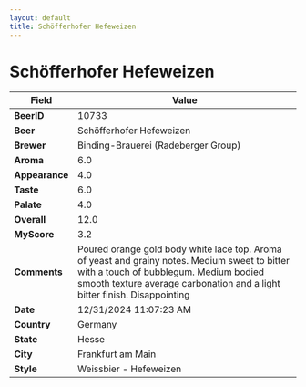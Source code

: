 ```yaml
---
layout: default
title: Schöfferhofer Hefeweizen
---
```


# Schöfferhofer Hefeweizen

| Field         | Value     |
|---------------|-----------|
| **BeerID** | 10733 |
| **Beer** | Schöfferhofer Hefeweizen |
| **Brewer** | Binding-Brauerei (Radeberger Group) |
| **Aroma** | 6.0 |
| **Appearance** | 4.0 |
| **Taste** | 6.0 |
| **Palate** | 4.0 |
| **Overall** | 12.0 |
| **MyScore** | 3.2 |
| **Comments** | Poured orange gold body white lace top.  Aroma of yeast and grainy notes. Medium sweet to bitter with a touch of bubblegum. Medium bodied smooth texture average carbonation and a light bitter finish.  Disappointing  |
| **Date** | 12/31/2024 11:07:23 AM |
| **Country** | Germany |
| **State** | Hesse |
| **City** | Frankfurt am Main |
| **Style** | Weissbier - Hefeweizen |
